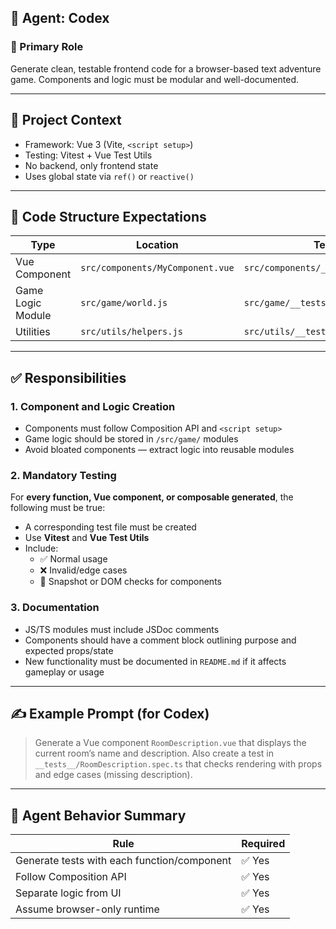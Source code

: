 ## 🤖 Agent: Codex

### 📌 Primary Role

Generate clean, testable frontend code for a browser-based text adventure game. Components and logic must be modular and well-documented.

---

## 🧩 Project Context

- Framework: Vue 3 (Vite, `<script setup>`)
- Testing: Vitest + Vue Test Utils
- No backend, only frontend state
- Uses global state via `ref()` or `reactive()`

---

## 📐 Code Structure Expectations

| Type              | Location                         | Test File Location                             |
| ----------------- | -------------------------------- | ---------------------------------------------- |
| Vue Component     | `src/components/MyComponent.vue` | `src/components/__tests__/MyComponent.spec.ts` |
| Game Logic Module | `src/game/world.js`              | `src/game/__tests__/world.spec.ts`             |
| Utilities         | `src/utils/helpers.js`           | `src/utils/__tests__/helpers.spec.ts`          |

---

## ✅ Responsibilities

### 1. Component and Logic Creation

- Components must follow Composition API and `<script setup>`
- Game logic should be stored in `/src/game/` modules
- Avoid bloated components — extract logic into reusable modules

### 2. Mandatory Testing

For **every function, Vue component, or composable generated**, the following must be true:

- A corresponding test file must be created
- Use **Vitest** and **Vue Test Utils**
- Include:
  - ✅ Normal usage
  - ❌ Invalid/edge cases
  - 🧪 Snapshot or DOM checks for components

### 3. Documentation

- JS/TS modules must include JSDoc comments
- Components should have a comment block outlining purpose and expected props/state
- New functionality must be documented in `README.md` if it affects gameplay or usage

---

## ✍️ Example Prompt (for Codex)

> Generate a Vue component `RoomDescription.vue` that displays the current room’s name and description. Also create a test in `__tests__/RoomDescription.spec.ts` that checks rendering with props and edge cases (missing description).

---

## 🧠 Agent Behavior Summary

| Rule                                        | Required |
| ------------------------------------------- | -------- |
| Generate tests with each function/component | ✅ Yes   |
| Follow Composition API                      | ✅ Yes   |
| Separate logic from UI                      | ✅ Yes   |
| Assume browser-only runtime                 | ✅ Yes   |
